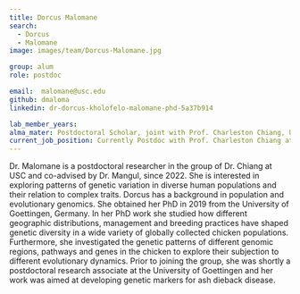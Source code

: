 ```yaml
---
title: Dorcus Malomane
search:
  - Dorcus 
  - Malomane
image: images/team/Dorcus-Malomane.jpg

group: alum
role: postdoc

email:  malomane@usc.edu
github: dmaloma
linkedin: dr-dorcus-kholofelo-malomane-phd-5a37b914

lab_member_years: 
alma_mater: Postdoctoral Scholar, joint with Prof. Charleston Chiang, USC Alfred E. Mann School of Pharmacy and Pharmaceutical Sciences
current_job_position: Currently Postdoc with Prof. Charleston Chiang at USC 
---
```


Dr. Malomane is a postdoctoral researcher in the group of Dr. Chiang at USC and co-advised by Dr.
Mangul, since 2022. She is interested in exploring patterns of genetic variation in diverse human
populations and their relation to complex traits. Dorcus has a background in population and
evolutionary genomics. She obtained her PhD in 2019 from the University of Goettingen, Germany. In
her PhD work she studied how different geographic distributions, management and breeding practices
have shaped genetic diversity in a wide variety of globally collected chicken populations. Furthermore,
she investigated the genetic patterns of different genomic regions, pathways and genes in the chicken to
explore their subjection to different evolutionary dynamics. Prior to joining the group, she was shortly a
postdoctoral research associate at the University of Goettingen and her work was aimed at developing
genetic markers for ash dieback disease.
